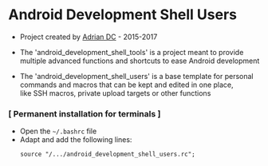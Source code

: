 # Android Development Shell Users
 * Project created by [Adrian DC](https://github.com/AdrianDC) - 2015-2017

 * The 'android_development_shell_tools' is a project meant to provide
   <br />
   multiple advanced functions and shortcuts to ease Android development

 * The 'android_development_shell_users' is a base template for personal
   <br />
   commands and macros that can be kept and edited in one place,
   <br />
   like SSH macros, private upload targets or other functions



### [ Permanent installation for terminals ]
 * Open the `~/.bashrc` file
 * Adapt and add the following lines:
   ```Shell
   source "/.../android_development_shell_users.rc";
   ```
